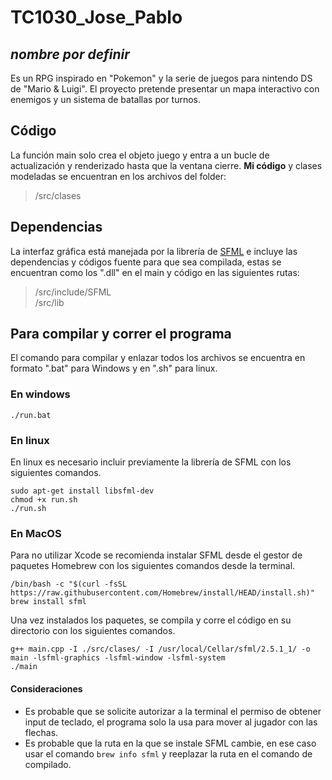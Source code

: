 # TC1030_Jose_Pablo
## _nombre por definir_ 
Es un RPG inspirado en "Pokemon" y la serie de juegos para nintendo DS de 
"Mario & Luigi". El proyecto pretende presentar un mapa interactivo con enemigos
y un sistema de batallas por turnos.

## Código
La función main solo crea el objeto juego y entra a un bucle de actualización y renderizado hasta que la ventana cierre. **Mi código** y clases modeladas se encuentran en los archivos del folder:

>/src/clases


## Dependencias
La interfaz gráfica está manejada por la librería de 
[SFML](https://www.sfml-dev.org/) e incluye las dependencias y códigos fuente 
para que sea compilada, estas se encuentran como los ".dll" en el main y código en las siguientes rutas:

>/src/include/SFML\
>/src/lib


## Para compilar y correr el programa
El comando para compilar y enlazar todos los archivos se encuentra en formato ".bat" para Windows y en ".sh" para linux.
### En windows
```
./run.bat
```
### En linux
En linux es necesario incluir previamente la librería de SFML con los siguientes comandos.
```
sudo apt-get install libsfml-dev
chmod +x run.sh
./run.sh
```
### En MacOS 
Para no utilizar Xcode se recomienda instalar SFML desde el gestor de paquetes Homebrew con los siguientes comandos desde la terminal.
```
/bin/bash -c "$(curl -fsSL https://raw.githubusercontent.com/Homebrew/install/HEAD/install.sh)"
brew install sfml
```
Una vez instalados los paquetes, se compila y corre el código en su directorio con los siguientes comandos.
```
g++ main.cpp -I ./src/clases/ -I /usr/local/Cellar/sfml/2.5.1_1/ -o main -lsfml-graphics -lsfml-window -lsfml-system
./main
```
#### Consideraciones
* Es probable que se solicite autorizar a la terminal el permiso de obtener input de teclado, el programa solo la usa para mover al jugador con las flechas.
* Es probable que la ruta en la que se instale SFML cambie, en ese caso usar el comando `brew info sfml` y reeplazar la ruta en el comando de compilado.



